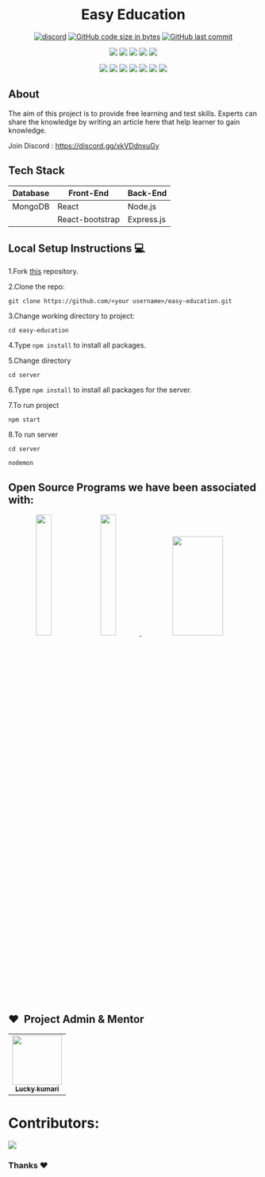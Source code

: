 <h1 align="center">Easy Education </h1>

<div align="center">
  
[![discord](https://img.shields.io/badge/Chat-on%20discord-red)](https://discord.gg/xkVDdnxuGy)
[![GitHub code size in bytes](https://img.shields.io/github/languages/code-size/luckykumarirai/easy-education?logo=github)](https://github.com/luckykumarirai/easy-education) 
[![GitHub last commit](https://img.shields.io/github/last-commit/luckykumarirai/easy-education?logo=git&logoColor=white&color=brightgreen)](https://github.com/luckykumarirai/easy-education/commits/master)  

<a href="https://github.com/luckykumarirai/easy-education"><img src="https://badges.frapsoft.com/os/v1/open-source.svg?v=103"></a>
<a href="https://github.com/luckykumarirai/easy-education"><img src="https://img.shields.io/badge/Built%20by-developers%20%3C%2F%3E-0059b3"></a>
<a href="https://github.com/luckykumarirai/easy-education"><img src="https://img.shields.io/static/v1.svg?label=Contributions&message=Welcome&color=yellow"></a>
<a href="https://github.com/luckykumarirai/"><img src="https://img.shields.io/badge/Maintained%3F-yes-brightgreen.svg?v=103"></a>
<a href="https://github.com/luckykumarirai/easy-education/watchers"><img src="https://img.shields.io/github/watchers/luckykumarirai/easy-education?color=blue"></a>
  
<a href="https://github.com/luckykumarirai/easy-education/graphs/contributors"><img src="https://img.shields.io/github/contributors/luckykumarirai/easy-education?color=brightgreen"></a>
<a href="https://github.com/luckykumarirai/easy-education/stargazers"><img src="https://img.shields.io/github/stars/luckykumarirai/easy-education?color=0059b3"></a>
<a href="https://github.com/luckykumarirai/easy-education/network/members"><img src="https://img.shields.io/github/forks/luckykumarirai/easy-education?color=yellow"></a>
<a href="https://github.com/luckykumarirai/easy-education/issues"><img src="https://img.shields.io/github/issues/luckykumarirai/easy-education?color=0059b3"></a>
<a href="https://github.com/luckykumarirai/easy-education/issues?q=is%3Aissue+is%3Aclosed"><img src="https://img.shields.io/github/issues-closed-raw/luckykumarirai/easy-education?color=yellow"></a>
<a href="https://github.com/luckykumarirai/easy-education/pulls"><img src="https://img.shields.io/github/issues-pr/luckykumarirai/easy-education?color=brightgreen"></a>
<a href="https://github.com/luckykumarirai/easy-education/pulls?q=is%3Apr+is%3Aclosed"><img src="https://img.shields.io/github/issues-pr-closed-raw/luckykumarirai/easy-education?color=0059b3"></a> 
</div>

## About
The aim of this project is to provide free learning and test skills. Experts can share the knowledge by writing an article here that help learner to gain knowledge.

Join Discord : https://discord.gg/xkVDdnxuGy

## Tech Stack

| Database | Front-End | Back-End   |
| -------- | --------- | ---------- |
| MongoDB   | React      | Node.js    |
| &nbsp;   | React-bootstrap | Express.js |

## Local Setup Instructions 💻 


1.Fork [this](https://github.com/luckykumarirai/easy-education.git) repository.

2.Clone the repo:

```
git clone https://github.com/<your username>/easy-education.git
```

3.Change working directory to project:
```
cd easy-education
```

4.Type ``npm install`` to install all packages. 

5.Change directory 

```
cd server
```
6.Type ```npm install``` to install all packages for the server.

7.To run project

```
npm start
```
8.To run server

```
cd server
```
```
nodemon
```
## Open Source Programs we have been associated with: 

<p align="center">
<a href="https://crosswoc.ieeedtu.in/"><img src="./readme_assets/crosswoc.png" width="25%" height="25%"></a>
<a href="https://www.pclubsummerofcode.in/"><img src="./readme_assets/psoc.png" width="25%" height="25% ></a>  
<p align="center">
<a href="https://lgmsoc.co/"><img src="https://letsgrowmore.in/wp-content/uploads/2021/05/cropped-growmore-removebg-preview.png"  width="45%" height="200px"></img></a>
</p>
</p>

## ❤️&nbsp; Project Admin & Mentor

<table>
<tr>
    <td align="center" thead="admin"><a href="https://github.com/luckykumarirai"><img alt="" src="./readme_assets/lucky.jpeg" width="100px;" alt="admin"/><br /><sub><b> Lucky kumari </b></sub></a></td
  </tr>
  
  </tr>
  </table>

# Contributors:
<a href="https://github.com/luckykumarirai/easy-education/graphs/contributors">
  <img src="https://contrib.rocks/image?repo=luckykumarirai/easy-education" />
</a>


### Thanks :heart:

